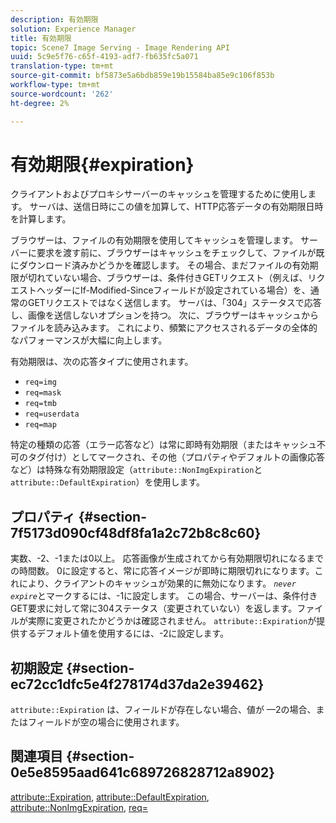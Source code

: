 ```yaml
---
description: 有効期限
solution: Experience Manager
title: 有効期限
topic: Scene7 Image Serving - Image Rendering API
uuid: 5c9e5f76-c65f-4193-adf7-fb635fc5a071
translation-type: tm+mt
source-git-commit: bf5873e5a6bdb859e19b15584ba85e9c106f853b
workflow-type: tm+mt
source-wordcount: '262'
ht-degree: 2%

---
```



# 有効期限{#expiration}

クライアントおよびプロキシサーバーのキャッシュを管理するために使用します。 サーバは、送信日時にこの値を加算して、HTTP応答データの有効期限日時を計算します。

ブラウザーは、ファイルの有効期限を使用してキャッシュを管理します。 サーバーに要求を渡す前に、ブラウザーはキャッシュをチェックして、ファイルが既にダウンロード済みかどうかを確認します。 その場合、まだファイルの有効期限が切れていない場合、ブラウザーは、条件付きGETリクエスト（例えば、リクエストヘッダーにIf-Modified-Sinceフィールドが設定されている場合）を、通常のGETリクエストではなく送信します。 サーバは、「304」ステータスで応答し、画像を送信しないオプションを持つ。 次に、ブラウザーはキャッシュからファイルを読み込みます。 これにより、頻繁にアクセスされるデータの全体的なパフォーマンスが大幅に向上します。

有効期限は、次の応答タイプに使用されます。

* `req=img`
* `req=mask`
* `req=tmb`
* `req=userdata`
* `req=map`

特定の種類の応答（エラー応答など）は常に即時有効期限（またはキャッシュ不可のタグ付け）としてマークされ、その他（プロパティやデフォルトの画像応答など）は特殊な有効期限設定（`attribute::NonImgExpiration`と`attribute::DefaultExpiration`）を使用します。

## プロパティ {#section-7f5173d090cf48df8fa1a2c72b8c8c60}

実数、-2、-1または0以上。 応答画像が生成されてから有効期限切れになるまでの時間数。 0に設定すると、常に応答イメージが即時に期限切れになります。これにより、クライアントのキャッシュが効果的に無効になります。 *`never expire`*&#x200B;とマークするには、-1に設定します。 この場合、サーバーは、条件付きGET要求に対して常に304ステータス（変更されていない）を返します。ファイルが実際に変更されたかどうかは確認されません。 `attribute::Expiration`が提供するデフォルト値を使用するには、-2に設定します。

## 初期設定 {#section-ec72cc1dfc5e4f278174d37da2e39462}

`attribute::Expiration` は、フィールドが存在しない場合、値が —2の場合、またはフィールドが空の場合に使用されます。

## 関連項目 {#section-0e5e8595aad641c689726828712a8902}

[attribute::Expiration](../../../../../../is-api/image-catalog/image-serving-api-ref/c-image-catalog-reference/c-attributes-reference/r-expiration.md#reference-a0bf4686425d4e00b8014c4950fb62b7),  [attribute::DefaultExpiration](../../../../../../is-api/image-catalog/image-serving-api-ref/c-image-catalog-reference/c-attributes-reference/r-defaultexpiration.md#reference-0526166fab654fceb243b75d1ea4f0cf),  [attribute::NonImgExpiration](../../../../../../is-api/image-catalog/image-serving-api-ref/c-image-catalog-reference/c-attributes-reference/r-nonimgexpiration.md#reference-a8066cd0d24b4ea98100ade4821f1f9d),  [req=](../../../../../../is-api/http-ref/image-serving-api-ref/c-http-protocol-reference/c-command-reference/r-req/r-req.md#reference-907cdb4a97034db7ad94695f25552e76)
